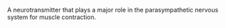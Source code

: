 A neurotransmitter that plays a major role in the parasympathetic nervous system for muscle contraction.